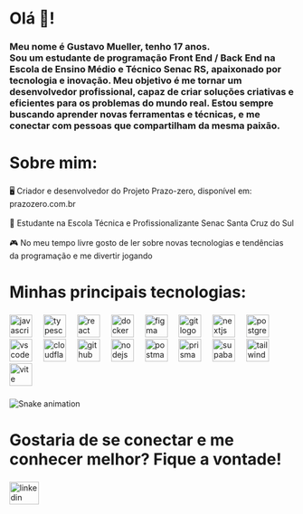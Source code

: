 <h1 align="left">Olá 👋!</h1>

###

<h3 align="left">Meu nome é Gustavo Mueller, tenho 17 anos.<br>Sou um estudante de programação Front End / Back End na Escola de Ensino Médio e Técnico Senac RS, apaixonado por tecnologia e inovação. Meu objetivo é me tornar um desenvolvedor profissional, capaz de criar soluções criativas e eficientes para os problemas do mundo real. Estou sempre buscando aprender novas ferramentas e técnicas, e me conectar com pessoas que compartilham da mesma paixão.</h3>

###

<h1 align="left">Sobre mim:</h1>

###

<p align="left">🖥️ Criador e desenvolvedor do Projeto Prazo-zero, disponível em: prazozero.com.br<br><br>📘 Estudante na Escola Técnica e Profissionalizante Senac Santa Cruz do Sul<br><br>🎮 No meu tempo livre gosto de ler sobre novas tecnologias e tendências da programação e me divertir jogando</p>

###

<h1 align="left">Minhas principais tecnologias:</h1>

###

<div align="left">
  <img src="https://cdn.simpleicons.org/javascript/F7DF1E" height="40" alt="javascript logo"  />
  <img width="12" />
  <img src="https://cdn.simpleicons.org/typescript/3178C6" height="40" alt="typescript logo"  />
  <img width="12" />
  <img src="https://cdn.simpleicons.org/react/61DAFB" height="40" alt="react logo"  />
  <img width="12" />
  <img src="https://cdn.simpleicons.org/docker/2496ED" height="40" alt="docker logo"  />
  <img width="12" />
  <img src="https://cdn.jsdelivr.net/gh/devicons/devicon/icons/figma/figma-original.svg" height="40" alt="figma logo"  />
  <img width="12" />
  <img src="https://cdn.jsdelivr.net/gh/devicons/devicon/icons/git/git-original.svg" height="40" alt="git logo"  />
  <img width="12" />
  <img src="https://cdn.jsdelivr.net/gh/devicons/devicon/icons/nextjs/nextjs-original.svg" height="40" alt="nextjs logo"  />
  <img width="12" />
  <img src="https://cdn.jsdelivr.net/gh/devicons/devicon/icons/postgresql/postgresql-original.svg" height="40" alt="postgresql logo"  />
  <img width="12" />
  <img src="https://cdn.jsdelivr.net/gh/devicons/devicon/icons/vscode/vscode-original.svg" height="40" alt="vscode logo"  />
  <img width="12" />
  <img src="https://skillicons.dev/icons?i=cloudflare" height="40" alt="cloudflare logo"  />
  <img width="12" />
  <img src="https://cdn.simpleicons.org/github/181717" height="40" alt="github logo"  />
  <img width="12" />
  <img src="https://cdn.simpleicons.org/nodedotjs/339933" height="40" alt="nodejs logo"  />
  <img width="12" />
  <img src="https://cdn.simpleicons.org/postman/FF6C37" height="40" alt="postman logo"  />
  <img width="12" />
  <img src="https://cdn.simpleicons.org/prisma/2D3748" height="40" alt="prisma logo"  />
  <img width="12" />
  <img src="https://cdn.simpleicons.org/supabase/3ECF8E" height="40" alt="supabase logo"  />
  <img width="12" />
  <img src="https://cdn.simpleicons.org/tailwindcss/06B6D4" height="40" alt="tailwindcss logo"  />
  <img width="12" />
  <img src="https://skillicons.dev/icons?i=vite" height="40" alt="vite logo"  />
</div>

###

<img src="https://raw.githubusercontent.com/gustavo94gm/gustavo94gm/output/snake.svg" alt="Snake animation" />

###

<h1 align="left">Gostaria de se conectar e me conhecer melhor? Fique a vontade!</h1>

###

<div align="left">
  <a href="https://www.linkedin.com/in/gustavo-mueller/" target="_blank">
    <img src="https://raw.githubusercontent.com/maurodesouza/profile-readme-generator/master/src/assets/icons/social/linkedin/default.svg" width="52" height="40" alt="linkedin logo"  />
  </a>
</div>

###
